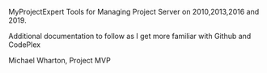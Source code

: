 MyProjectExpert Tools for Managing Project Server on 2010,2013,2016 and 2019.

Additional documentation to follow as I get more familiar with Github and CodePlex

Michael Wharton, Project MVP
